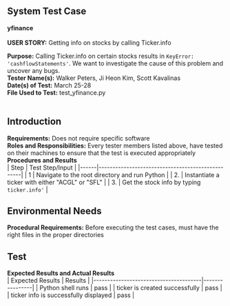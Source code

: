 ## System Test Case
**yfinance**<br><br>
**USER STORY:** Getting info on stocks by calling Ticker.info

**Purpose:** Calling Ticker.info on certain stocks results in `KeyError: 'cashflowStatements'`. We want to investigate the cause of this problem and uncover any bugs.<br>
**Tester Name(s):** Walker Peters, Ji Heon Kim, Scott Kavalinas<br>
**Date(s) of Test:** March 25-28<br>
**File Used to Test:** test_yfinance.py<br><br>

## Introduction
**Requirements:** Does not require specific software<br>
**Roles and Responsibilities:** Every tester members listed above, have tested on their machines to ensure that the test is executed appropriately<br>
**Procedures and Results**<br>
| Step | Test Step/Input                                  |
|------|--------------------------------------------------|
| 1    | Navigate to the root directory and run Python    |
| 2.   | Instantiate a ticker with either "ACGL" or "SFL" |
| 3.   | Get the stock info by typing `ticker.info'`      |

## Environmental Needs
**Procedural Requirements:** Before executing the test cases, must have the right files in the proper directories<br>

## Test
**Expected Results and Actual Results**<br>
| Expected Results                      | Results        |
|---------------------------------------|----------------|
| Python shell runs                     | pass           |
| ticker is created successfully        | pass           |
| ticker info is successfully displayed | pass           |
